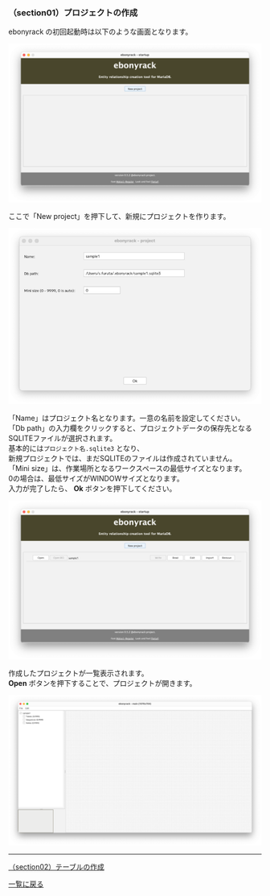 ### （section01）プロジェクトの作成

ebonyrack の初回起動時は以下のような画面となります。  

![](../image/00_Startup_01.png)

ここで「New project」を押下して、新規にプロジェクトを作ります。  

![](../image/01_Project_01.png)

「Name」はプロジェクト名となります。一意の名前を設定してください。  
「Db path」の入力欄をクリックすると、プロジェクトデータの保存先となるSQLITEファイルが選択されます。  
基本的には`プロジェクト名.sqlite3` となり、  
新規プロジェクトでは、まだSQLITEのファイルは作成されていません。  
「Mini size」は、作業場所となるワークスペースの最低サイズとなります。  
0の場合は、最低サイズがWINDOWサイズとなります。  
入力が完了したら、 __Ok__ ボタンを押下してください。  

![](../image/02_Startup_02.png)

作成したプロジェクトが一覧表示されます。  
 __Open__ ボタンを押下することで、プロジェクトが開きます。  

![](../image/03_Main_01.png)

---

[（section02）テーブルの作成](section02.md)

[一覧に戻る](../manual.ja.md)